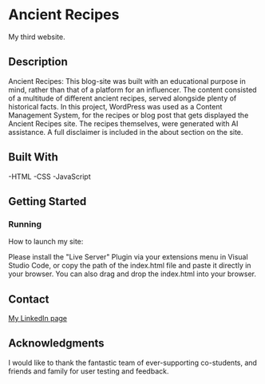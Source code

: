 # Ancient Recipes
My third website.


## Description
Ancient Recipes: This blog-site was built with an educational purpose in mind, rather than that of a platform for an influencer. The content consisted of a multitude of different ancient recipes, served alongside plenty of historical facts. In this project, WordPress was used as a Content Management System, for the recipes or blog post that gets displayed the Ancient Recipes site. The recipes themselves, were generated with AI assistance. A full disclaimer is included in the about section on the site.

## Built With

-HTML
-CSS
-JavaScript

## Getting Started

### Running

How to launch my site:

Please install the "Live Server" Plugin via your extensions menu in Visual Studio Code, or copy the path of the index.html file and paste it directly in your browser. You can also drag and drop the index.html into your browser.

## Contact

[My LinkedIn page](https://www.linkedin.com/in/alex-storm-skoglund-13764372/)

## Acknowledgments

I would like to thank the fantastic team of ever-supporting co-students, and friends and family for user testing and feedback.

